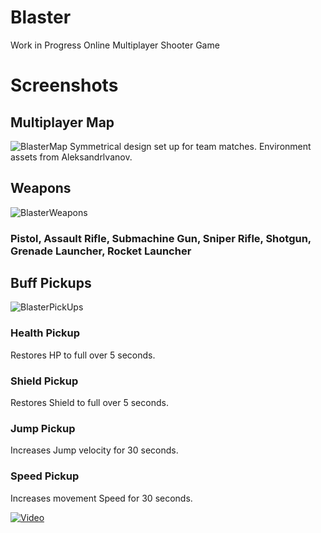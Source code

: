 # Blaster
Work in Progress Online Multiplayer Shooter Game

# Screenshots
## Multiplayer Map
![BlasterMap](https://github.com/jakedusing/blaster/assets/132010022/063703e1-15d0-416f-a9ae-3845440f5e5d)
Symmetrical design set up for team matches.  Environment assets from Aleksandrlvanov.

## Weapons
![BlasterWeapons](https://github.com/jakedusing/blaster/assets/132010022/2a084e59-db6c-46db-9a53-33c2bb8e0cd3)

### Pistol, Assault Rifle, Submachine Gun, Sniper Rifle, Shotgun, Grenade Launcher, Rocket Launcher  

  
## Buff Pickups
![BlasterPickUps](https://github.com/jakedusing/blaster/assets/132010022/d851f851-bca4-43a5-8dee-546972737476)  

### Health Pickup
Restores HP to full over 5 seconds.

### Shield Pickup
Restores Shield to full over 5 seconds.

### Jump Pickup
Increases Jump velocity for 30 seconds.

### Speed Pickup
Increases movement Speed for 30 seconds.

[![Video](https://img.youtube.com/vi/m5c29sH-QEA/maxresdefault.jpg)](https://www.youtube.com/watch?v=m5c29sH-QEA)
